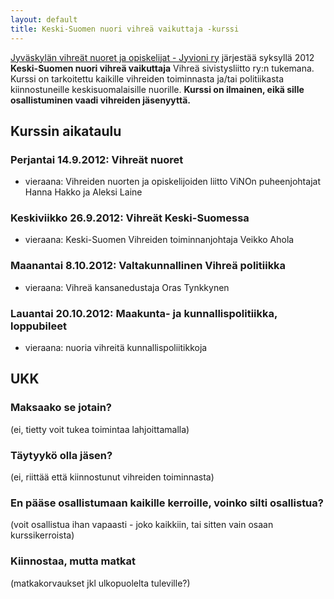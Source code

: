 ```yaml
---
layout: default
title: Keski-Suomen nuori vihreä vaikuttaja -kurssi
---
```


[Jyväskylän vihreät nuoret ja opiskelijat - Jyvioni ry](http://www.jyvioni.org/) järjestää syksyllä 2012 **Keski-Suomen nuori vihreä vaikuttaja** Vihreä sivistysliitto ry:n tukemana. Kurssi on tarkoitettu kaikille vihreiden toiminnasta ja/tai politiikasta kiinnostuneille keskisuomalaisille nuorille. **Kurssi on ilmainen, eikä sille osallistuminen vaadi vihreiden jäsenyyttä.**



## Kurssin aikataulu
### Perjantai 14.9.2012: Vihreät nuoret
 - vieraana: Vihreiden nuorten ja opiskelijoiden liitto ViNOn puheenjohtajat Hanna Hakko ja Aleksi Laine

### Keskiviikko 26.9.2012: Vihreät Keski-Suomessa
 - vieraana: Keski-Suomen Vihreiden toiminnanjohtaja Veikko Ahola
 
### Maanantai 8.10.2012: Valtakunnallinen Vihreä politiikka
 - vieraana: Vihreä kansanedustaja Oras Tynkkynen

### Lauantai 20.10.2012: Maakunta- ja kunnallispolitiikka, loppubileet
 - vieraana: nuoria vihreitä kunnallispoliitikkoja


## UKK
### Maksaako se jotain?
(ei, tietty voit tukea toimintaa lahjoittamalla)

### Täytyykö olla jäsen?
(ei, riittää että kiinnostunut vihreiden toiminnasta)

### En pääse osallistumaan kaikille kerroille, voinko silti osallistua?
(voit osallistua ihan vapaasti - joko kaikkiin, tai sitten vain osaan kurssikerroista)

### Kiinnostaa, mutta matkat
(matkakorvaukset jkl ulkopuolelta tuleville?)